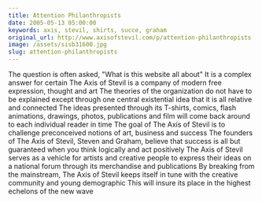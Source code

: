 ```yaml
---
title: Attention Philanthropists
date: 2005-05-13 05:00:00
keywords: axis, stevil, shirts, succe, graham
original_url: http://www.axisofstevil.com/p/attention-philanthropists
image: /assets/sisb31600.jpg
slug: attention-philanthropists
---
```


The question is often asked, &quot;What is this website all about&quot; It is a complex answer for certain The Axis of Stevil is a company of modern free expression, thought and art The theories of the organization do not have to be explained except through one central existential idea that it is all relative and connected The ideas presented through its T-shirts, comics, flash animations, drawings, photos, publications and film will come back around to each individual reader in time The goal of The Axis of Stevil is to challenge preconceived notions of art, business and success The founders of The Axis of Stevil, Steven and Graham, believe that success is all but guaranteed when you think logically and act positively The Axis of Stevil serves as a vehicle for artists and creative people to express their ideas on a national forum through its merchandise and publications By breaking from the mainstream, The Axis of Stevil keeps itself in tune with the creative community and young demographic This will insure its place in the highest echelons of the new wave

